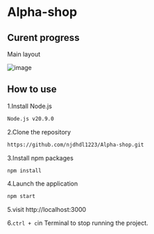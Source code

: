 # Alpha-shop

## Curent progress
Main layout

![image](https://github.com/njdhdl1223/Alpha-shop/assets/127296290/10cc8412-72d7-4244-a1b8-dd9ae764e98a)


## How to use
1.Install Node.js
```bash
Node.js v20.9.0
```
2.Clone the repository
```bash
https://github.com/njdhdl1223/Alpha-shop.git
```
3.Install npm packages
```bash
npm install
```
4.Launch the application
```bash
npm start
```
5.visit http://localhost:3000

6.``` ctrl + c ```in Terminal to stop running the project.

